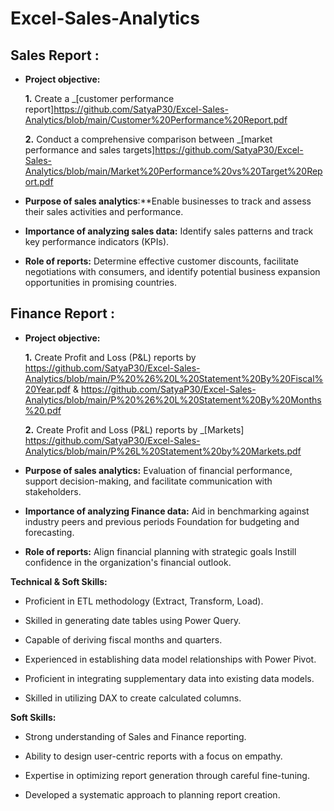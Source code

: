 # Excel-Sales-Analytics

## Sales Report :


- **Project objective:** 

    **1.** Create a _[customer performance report]https://github.com/SatyaP30/Excel-Sales-Analytics/blob/main/Customer%20Performance%20Report.pdf

    **2.** Conduct a comprehensive comparison between _[market performance and sales targets]https://github.com/SatyaP30/Excel-Sales-Analytics/blob/main/Market%20Performance%20vs%20Target%20Report.pdf

- **Purpose of sales analytics**:**Enable businesses to track and assess their sales activities and performance.

- **Importance of analyzing sales data:** Identify sales patterns and track key performance indicators (KPIs).

- **Role of reports:** Determine effective customer discounts, facilitate negotiations with consumers, and identify potential business expansion opportunities in promising countries.


## Finance Report :

- **Project objective:** 

    **1.** Create Profit and Loss (P&L) reports by https://github.com/SatyaP30/Excel-Sales-Analytics/blob/main/P%20%26%20L%20Statement%20By%20Fiscal%20Year.pdf & https://github.com/SatyaP30/Excel-Sales-Analytics/blob/main/P%20%26%20L%20Statement%20By%20Months%20.pdf

   **2.** Create Profit and Loss (P&L) reports by _[Markets] https://github.com/SatyaP30/Excel-Sales-Analytics/blob/main/P%26L%20Statement%20by%20Markets.pdf

- **Purpose of sales analytics:** Evaluation of financial performance, support decision-making, and facilitate communication with stakeholders.

- **Importance of analyzing Finance data:** Aid in benchmarking against industry peers and previous periods Foundation for budgeting and forecasting.

- **Role of reports:** Align financial planning with strategic goals Instill confidence in the organization's financial outlook.

**Technical & Soft Skills:**

- Proficient in ETL methodology (Extract, Transform, Load).
 
- Skilled in generating date tables using Power Query.

- Capable of deriving fiscal months and quarters.

- Experienced in establishing data model relationships with Power Pivot.

- Proficient in integrating supplementary data into existing data models.

- Skilled in utilizing DAX to create calculated columns.

**Soft Skills:**

- Strong understanding of Sales and Finance reporting.

- Ability to design user-centric reports with a focus on empathy.

- Expertise in optimizing report generation through careful fine-tuning.

- Developed a systematic approach to planning report creation.
